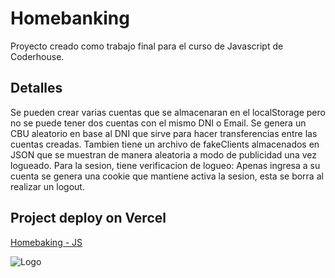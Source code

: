 # Homebanking

Proyecto creado como trabajo final para el curso de Javascript de Coderhouse.

## Detalles

Se pueden crear varias cuentas que se almacenaran en el localStorage
pero no se puede tener dos cuentas con el mismo DNI o Email.
Se genera un CBU aleatorio en base al DNI que sirve para hacer transferencias
entre las cuentas creadas. Tambien tiene un archivo de fakeClients almacenados
en JSON que se muestran de manera aleatoria a modo de publicidad una vez logueado.
Para la sesion, tiene verificacion de logueo: Apenas ingresa a su cuenta se genera
una cookie que mantiene activa la sesion, esta se borra al realizar un logout.

## Project deploy on Vercel

[Homebaking - JS](https://homebanking-js.vercel.app/login.html)

![Logo](https://i.imgur.com/MmqxL0v.png)
